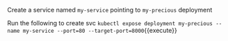 Create a service named `my-service` pointing to `my-precious` deployment

Run the following to create svc
`kubectl expose deployment my-precious --name my-service --port=80 --target-port=8000`{{execute}}